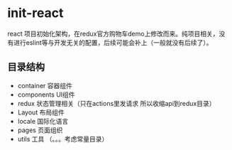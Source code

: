 # init-react

react 项目初始化架构，在redux官方购物车demo上修改而来。纯项目相关，没有进行eslint等与开发无关的配置，后续可能会补上（一般就没有后续了）。

## 目录结构

- container 容器组件
- components UI组件
- redux 状态管理相关（只在actions里发请求 所以收缩api到redux目录）
- Layout 布局组件
- locale 国际化语言
- pages 页面组织
- utils 工具
（。。。考虑常量目录）

